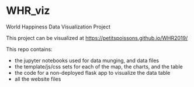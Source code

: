 # WHR_viz
World Happiness Data Visualization Project

This project can be visualized at https://petitspoissons.github.io/WHR2019/

This repo contains:
- the jupyter notebooks used for data munging, and data files
- the template/js/css sets for each of the map, the charts, and the table
- the code for a non-deployed flask app to visualize the data table
- all the website files
